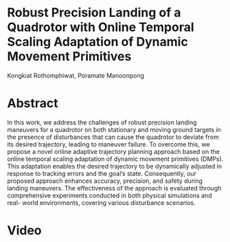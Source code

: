 # Robust Precision Landing of a Quadrotor with Online Temporal Scaling Adaptation of Dynamic Movement Primitives

Kongkiat Rothomphiwat, Poramate Manoonpong

# Abstract
In this work, we address the challenges of robust
precision landing maneuvers for a quadrotor on both stationary
and moving ground targets in the presence of disturbances that
can cause the quadrotor to deviate from its desired trajectory,
leading to maneuver failure. To overcome this, we propose a
novel online adaptive trajectory planning approach based on
the online temporal scaling adaptation of dynamic movement
primitives (DMPs). This adaptation enables the desired trajectory
to be dynamically adjusted in response to tracking errors and
the goal’s state. Consequently, our proposed approach enhances
accuracy, precision, and safety during landing maneuvers. The
effectiveness of the approach is evaluated through comprehensive
experiments conducted in both physical simulations and real-
world environments, covering various disturbance scenarios.

# Video

